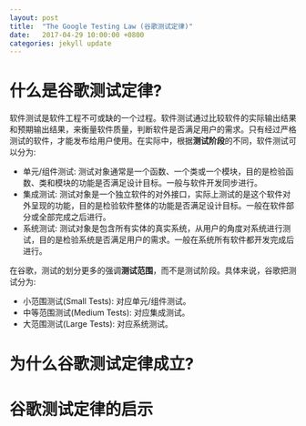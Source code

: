 ```yaml
---
layout: post
title:  "The Google Testing Law (谷歌测试定律)"
date:   2017-04-29 10:00:00 +0800
categories: jekyll update
---
```


# 什么是谷歌测试定律?
软件测试是软件工程不可或缺的一个过程。软件测试通过比较软件的实际输出结果和预期输出结果，来衡量软件质量，判断软件是否满足用户的需求。只有经过严格测试的软件，才能发布给用户使用。在实际中，根据**测试阶段**的不同，软件测试可以分为:
- 单元/组件测试: 测试对象通常是一个函数、一个类或一个模块，目的是检验函数、类和模块的功能是否满足设计目标。一般与软件开发同步进行。
- 集成测试: 测试对象是一个独立软件的对外接口，实际上测试的是这个软件对外呈现的功能，目的是检验软件整体的功能是否满足设计目标。一般在软件部分或全部完成之后进行。
- 系统测试: 测试对象是包含所有实体的真实系统，从用户的角度对系统进行测试，目的是检验系统是否满足用户的需求。一般在系统所有软件都开发完成后进行。

在谷歌，测试的划分更多的强调**测试范围**，而不是测试阶段。具体来说，谷歌把测试分为:
- 小范围测试(Small Tests): 对应单元/组件测试。
- 中等范围测试(Medium Tests): 对应集成测试。
- 大范围测试(Large Tests): 对应系统测试。

# 为什么谷歌测试定律成立?

# 谷歌测试定律的启示
